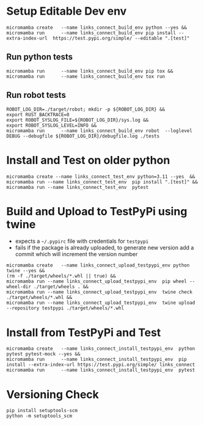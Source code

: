 


# Setup Editable Dev env
```shell
micromamba create   --name links_connect_build_env python --yes &&
micromamba run      --name links_connect_build_env pip install --extra-index-url  https://test.pypi.org/simple/ --editable ".[test]"
```

## Run python tests
```shell
micromamba run      --name links_connect_build_env pip tox &&
micromamba run      --name links_connect_build_env tox run
```

## Run robot tests
```shell
ROBOT_LOG_DIR=./target/robot; mkdir -p ${ROBOT_LOG_DIR} && 
export RUST_BACKTRACE=0
export ROBOT_SYSLOG_FILE=${ROBOT_LOG_DIR}/sys.log &&
export ROBOT_SYSLOG_LEVEL=INFO &&
micromamba run      --name links_connect_build_env robot  --loglevel DEBUG --debugfile ${ROBOT_LOG_DIR}/debugfile.log ./tests
```

# Install and Test on older python
```shell
micromamba create --name links_connect_test_env python=3.11 --yes  &&
micromamba run --name links_connect_test_env  pip install ".[test]" &&
micromamba run --name links_connect_test_env  pytest
```

# Build and Upload to TestPyPi using twine
* expects a `~/.pypirc` file with credentials for `testpypi` 
*  fails if the package is already uploaded, to generate new version add a commit which will increment the version number
```shell
micromamba create   --name links_connect_upload_testpypi_env python twine --yes &&
(rm -f ./target/wheels/*.whl || true) &&
micromamba run --name links_connect_upload_testpypi_env  pip wheel --wheel-dir ./target/wheels . &&
micromamba run --name links_connect_upload_testpypi_env  twine check ./target/wheels/*.whl &&
micromamba run --name links_connect_upload_testpypi_env  twine upload --repository testpypi ./target/wheels/*.whl
```

# Install from TestPyPi and Test
```shell
micromamba create   --name links_connect_install_testpypi_env  python pytest pytest-mock --yes &&
micromamba run      --name links_connect_install_testpypi_env  pip install --extra-index-url https://test.pypi.org/simple/ links_connect
micromamba run      --name links_connect_install_testpypi_env  pytest
```


# Versioning Check
```shell
pip install setuptools-scm
python -m setuptools_scm
```
